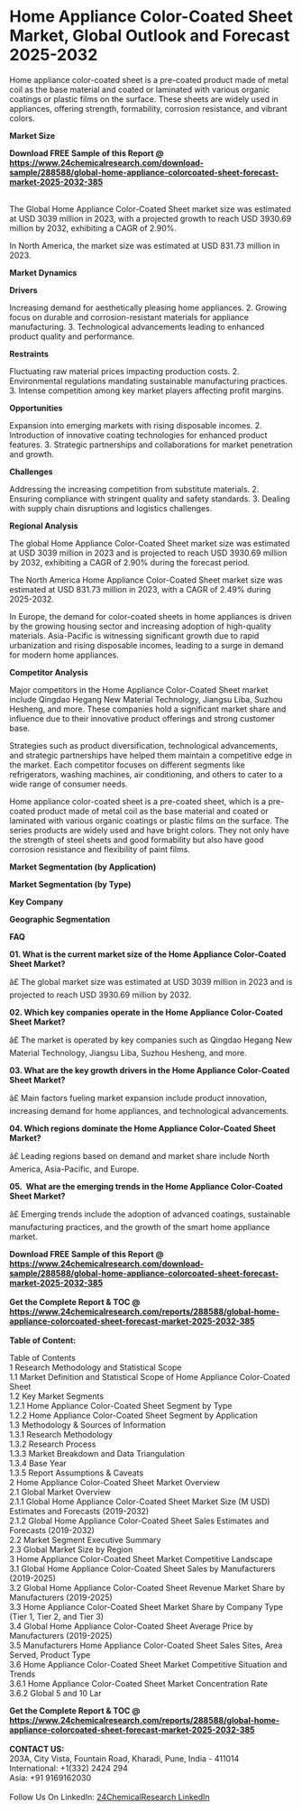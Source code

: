 <h1>Home Appliance Color-Coated Sheet Market, Global Outlook and Forecast 2025-2032</h1><p>Home appliance color-coated sheet is a pre-coated product made of metal coil as the base material and coated or laminated with various organic coatings or plastic films on the surface. These sheets are widely used in appliances, offering strength, formability, corrosion resistance, and vibrant colors.</p><p>
<strong>Market Size</strong></p><p>
</p><div><b>Download FREE Sample of this Report @ 
            <a href="https://www.24chemicalresearch.com/download-sample/288588/global-home-appliance-colorcoated-sheet-forecast-market-2025-2032-385">
            https://www.24chemicalresearch.com/download-sample/288588/global-home-appliance-colorcoated-sheet-forecast-market-2025-2032-385</a></b></div><br><p>The Global Home Appliance Color-Coated Sheet market size was estimated at USD 3039 million in 2023, with a projected growth to reach USD 3930.69 million by 2032, exhibiting a CAGR of 2.90%. </p><p>
</p><p>In North America, the market size was estimated at USD 831.73 million in 2023.</p><p>
<strong>Market Dynamics</strong></p><p>
<strong>Drivers</strong></p><p>
</p><p>Increasing demand for aesthetically pleasing home appliances. 2. Growing focus on durable and corrosion-resistant materials for appliance manufacturing. 3. Technological advancements leading to enhanced product quality and performance.</p><p>
<strong>Restraints</strong></p><p>
</p><p>Fluctuating raw material prices impacting production costs. 2. Environmental regulations mandating sustainable manufacturing practices. 3. Intense competition among key market players affecting profit margins.</p><p>
<strong>Opportunities</strong></p><p>
</p><p>Expansion into emerging markets with rising disposable incomes. 2. Introduction of innovative coating technologies for enhanced product features. 3. Strategic partnerships and collaborations for market penetration and growth.</p><p>
<strong>Challenges</strong></p><p>
</p><p>Addressing the increasing competition from substitute materials. 2. Ensuring compliance with stringent quality and safety standards. 3. Dealing with supply chain disruptions and logistics challenges.</p><p>
<strong>Regional Analysis</strong></p><p>

</p><p>The global Home Appliance Color-Coated Sheet market size was estimated at USD 3039 million in 2023 and is projected to reach USD 3930.69 million by 2032, exhibiting a CAGR of 2.90% during the forecast period.</p><p>
</p><p>The North America Home Appliance Color-Coated Sheet market size was estimated at USD 831.73 million in 2023, with a CAGR of 2.49% during 2025-2032.</p><p>
</p><p>In Europe, the demand for color-coated sheets in home appliances is driven by the growing housing sector and increasing adoption of high-quality materials. Asia-Pacific is witnessing significant growth due to rapid urbanization and rising disposable incomes, leading to a surge in demand for modern home appliances.</p><p>

<strong>Competitor Analysis</strong></p><p>
</p><p>Major competitors in the Home Appliance Color-Coated Sheet market include Qingdao Hegang New Material Technology, Jiangsu Liba, Suzhou Hesheng, and more. These companies hold a significant market share and influence due to their innovative product offerings and strong customer base.</p><p>
</p><p>Strategies such as product diversification, technological advancements, and strategic partnerships have helped them maintain a competitive edge in the market. Each competitor focuses on different segments like refrigerators, washing machines, air conditioning, and others to cater to a wide range of consumer needs.</p><p>
</p><p>Home appliance color-coated sheet is a pre-coated sheet, which is a pre-coated product made of metal coil as the base material and coated or laminated with various organic coatings or plastic films on the surface. The series products are widely used and have bright colors. They not only have the strength of steel sheets and good formability but also have good corrosion resistance and flexibility of paint films.</p><p>
<strong>Market Segmentation (by Application)</strong></p><p>
</p><p>
<strong>Market Segmentation (by Type)</strong></p><p>
</p><p>
<strong>Key Company</strong></p><p>
</p><p>
<strong>Geographic Segmentation</strong></p><p>
</p><p>
<strong>FAQ </strong></p><p>
<strong>01. What is the current market size of the Home Appliance Color-Coated Sheet Market?</strong></p><p>
</p><p>â£ The global market size was estimated at USD 3039 million in 2023 and is projected to reach USD 3930.69 million by 2032.</p><p>
<strong>02. Which key companies operate in the Home Appliance Color-Coated Sheet Market?</strong></p><p>
</p><p>â£ The market is operated by key companies such as Qingdao Hegang New Material Technology, Jiangsu Liba, Suzhou Hesheng, and more.</p><p>
<strong>03. What are the key growth drivers in the Home Appliance Color-Coated Sheet Market?</strong></p><p>
</p><p>â£ Main factors fueling market expansion include product innovation, increasing demand for home appliances, and technological advancements.</p><p>
<strong>04. Which regions dominate the Home Appliance Color-Coated Sheet Market?</strong></p><p>
</p><p>â£ Leading regions based on demand and market share include North America, Asia-Pacific, and Europe.</p><p>
<strong>05.  What are the emerging trends in the Home Appliance Color-Coated Sheet Market?</strong></p><p>
</p><p>â£ Emerging trends include the adoption of advanced coatings, sustainable manufacturing practices, and the growth of the smart home appliance market.</p><div><b>Download FREE Sample of this Report @ 
            <a href="https://www.24chemicalresearch.com/download-sample/288588/global-home-appliance-colorcoated-sheet-forecast-market-2025-2032-385">
            https://www.24chemicalresearch.com/download-sample/288588/global-home-appliance-colorcoated-sheet-forecast-market-2025-2032-385</a></b></div><br><div><b>Get the Complete Report & TOC @ 
            <a href="https://www.24chemicalresearch.com/reports/288588/global-home-appliance-colorcoated-sheet-forecast-market-2025-2032-385">
            https://www.24chemicalresearch.com/reports/288588/global-home-appliance-colorcoated-sheet-forecast-market-2025-2032-385</a></b></div><br>
            <b>Table of Content:</b><p>Table of Contents<br />
1 Research Methodology and Statistical Scope<br />
1.1 Market Definition and Statistical Scope of Home Appliance Color-Coated Sheet<br />
1.2 Key Market Segments<br />
1.2.1 Home Appliance Color-Coated Sheet Segment by Type<br />
1.2.2 Home Appliance Color-Coated Sheet Segment by Application<br />
1.3 Methodology & Sources of Information<br />
1.3.1 Research Methodology<br />
1.3.2 Research Process<br />
1.3.3 Market Breakdown and Data Triangulation<br />
1.3.4 Base Year<br />
1.3.5 Report Assumptions & Caveats<br />
2 Home Appliance Color-Coated Sheet Market Overview<br />
2.1 Global Market Overview<br />
2.1.1 Global Home Appliance Color-Coated Sheet Market Size (M USD) Estimates and Forecasts (2019-2032)<br />
2.1.2 Global Home Appliance Color-Coated Sheet Sales Estimates and Forecasts (2019-2032)<br />
2.2 Market Segment Executive Summary<br />
2.3 Global Market Size by Region<br />
3 Home Appliance Color-Coated Sheet Market Competitive Landscape<br />
3.1 Global Home Appliance Color-Coated Sheet Sales by Manufacturers (2019-2025)<br />
3.2 Global Home Appliance Color-Coated Sheet Revenue Market Share by Manufacturers (2019-2025)<br />
3.3 Home Appliance Color-Coated Sheet Market Share by Company Type (Tier 1, Tier 2, and Tier 3)<br />
3.4 Global Home Appliance Color-Coated Sheet Average Price by Manufacturers (2019-2025)<br />
3.5 Manufacturers Home Appliance Color-Coated Sheet Sales Sites, Area Served, Product Type<br />
3.6 Home Appliance Color-Coated Sheet Market Competitive Situation and Trends<br />
3.6.1 Home Appliance Color-Coated Sheet Market Concentration Rate<br />
3.6.2 Global 5 and 10 Lar</p><div><b>Get the Complete Report & TOC @ 
            <a href="https://www.24chemicalresearch.com/reports/288588/global-home-appliance-colorcoated-sheet-forecast-market-2025-2032-385">
            https://www.24chemicalresearch.com/reports/288588/global-home-appliance-colorcoated-sheet-forecast-market-2025-2032-385</a></b></div><br><b>CONTACT US:</b><br>
            203A, City Vista, Fountain Road, Kharadi, Pune, India - 411014<br>
            International: +1(332) 2424 294<br>
            Asia: +91 9169162030 <br><br>
            Follow Us On LinkedIn: <a href="https://www.linkedin.com/company/24chemicalresearch/">24ChemicalResearch LinkedIn</a>